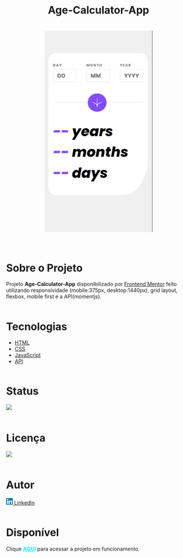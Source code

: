 <h1 align="center"><strong>Age-Calculator-App</strong><h1>


<div align="center">
    <img src="./assets/images/mobile.gif" alt="Celular imagem" height="550px">
</div> <br>

# **Sobre o Projeto**
Projeto <strong>Age-Calculator-App</strong> disponibilizado por [Frontend Mentor](https://www.frontendmentor.io/home) feito utilizando responsividade (mobile:375px, desktop:1440px), grid layout, flexbox, mobile first e a API(momentjs). <br><br>
  

# **Tecnologias**
* [HTML](https://developer.mozilla.org/pt-BR/docs/Web/HTML) 
* [CSS](https://developer.mozilla.org/pt-BR/docs/Web/CSS)
* [JavaScript](https://developer.mozilla.org/pt-BR/docs/Web/JavaScript)
* [API](https://developer.mozilla.org/pt-BR/docs/Glossary/API)
<br><br>

# **Status**

<img src="https://img.shields.io/badge/Finalizado-green"></img><br><br>

# **Licença**
 <img src="https://img.shields.io/badge/MIT Licence-purple"></img><br><br>

# **Autor**
<a href="https://www.linkedin.com/in/pedrohalves/">
    <img src="./assets/images/logolinkedin.png" width="18px"></img>
LinkedIn</a><br><br>

# **Disponível**
Clique <a href="https://pedrohenriquealvesfernandes.github.io/interactive-card/" style="color: cyan"><strong>AQUI</strong></a> para acessar a projeto em funcionamento.